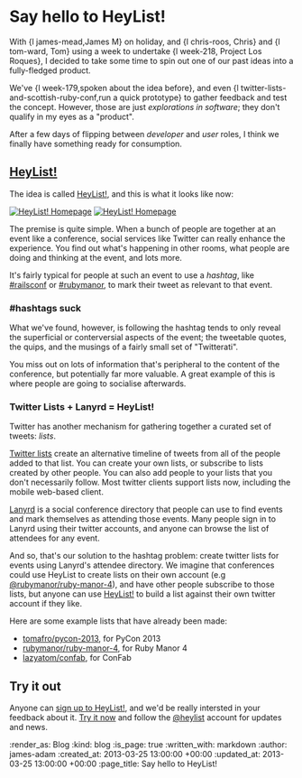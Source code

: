 Say hello to HeyList!
=======

With {l james-mead,James M} on holiday, and {l chris-roos, Chris} and {l tom-ward, Tom} using a week to undertake {l week-218, Project Los Roques}, I decided to take some time to spin out one of our past ideas into a fully-fledged product.

We've {l week-179,spoken about the idea before}, and even {l twitter-lists-and-scottish-ruby-conf,run a quick prototype} to gather feedback and test the concept. However, those are just *explorations in software*; they don't qualify in my eyes as a "product".

After a few days of flipping between *developer* and *user* roles, I think we finally have something ready for consumption.

[HeyList!](http://heyli.st)
----

The idea is called [HeyList!](http://heyli.st), and this is what it looks like now:

[![HeyList! Homepage](/images/blog/heylist.png)](http://heyli.st) [![HeyList! Homepage](/images/blog/heylist-lists.png)](http://heyli.st)

The premise is quite simple. When a bunch of people are together at an event like a conference, social services like Twitter can really enhance the experience. You find out what's happening in other rooms, what people are doing and thinking at the event, and lots more.

It's fairly typical for people at such an event to use a *hashtag*, like [#railsconf](https://twitter.com/search?q=%23railsconf) or [#rubymanor](https://twitter.com/search?q=%23rubymanor), to mark their tweet as relevant to that event.


### #hashtags suck

What we've found, however, is following the hashtag tends to only reveal the superficial or conterversial aspects of the event; the tweetable quotes, the quips, and the musings of a fairly small set of "Twitterati".

You miss out on lots of information that's peripheral to the content of the conference, but potentially far more valuable. A great example of this is where people are going to socialise afterwards.


### Twitter Lists + Lanyrd = HeyList!

Twitter has another mechanism for gathering together a curated set of tweets: *lists*.

[Twitter lists](https://support.twitter.com/articles/76460-how-to-use-twitter-lists) create an alternative timeline of tweets from all of the people added to that list. You can create your own lists, or subscribe to lists created by other people. You can also add people to your lists that you don't necessarily follow. Most twitter clients support lists now, including the mobile web-based client.

[Lanyrd](http://lanyrd.com) is a social conference directory that people can use to find events and mark themselves as attending those events. Many people sign in to Lanyrd using their twitter accounts, and anyone can browse the list of attendees for any event.

And so, that's our solution to the hashtag problem: create twitter lists for events using Lanyrd's attendee directory. We imagine that conferences could use HeyList to create lists on their own account (e.g [@rubymanor/ruby-manor-4](https://twitter.com/rubymanor/ruby-manor-4)), and have other people subscribe to those lists, but anyone can use [HeyList!](http://heyli.st) to build a list against their own twitter account if they like.

Here are some example lists that have already been made:

- [tomafro/pycon-2013](https://twitter.com/tomafro/pycon-2013), for PyCon 2013
- [rubymanor/ruby-manor-4](https://twitter.com/rubymanor/ruby-manor-4), for Ruby Manor 4
- [lazyatom/confab](https://twitter.com/lazyatom/confab), for ConFab


Try it out
--------

Anyone can [sign up to HeyList!](http://heyli.st), and we'd be really intersted in your feedback about it. [Try it now](http://heyli.st) and follow the [@heylist](http://twitter.com/heylist) account for updates and news.


:render_as: Blog
:kind: blog
:is_page: true
:written_with: markdown
:author: james-adam
:created_at: 2013-03-25 13:00:00 +00:00
:updated_at: 2013-03-25 13:00:00 +00:00
:page_title: Say hello to HeyList!
